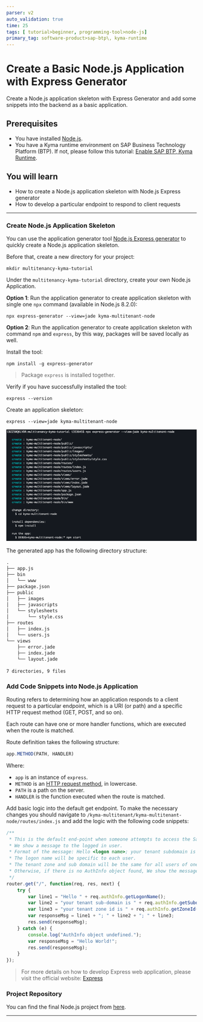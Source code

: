 ```yaml
---
parser: v2
auto_validation: true
time: 25
tags: [ tutorial>beginner, programming-tool>node-js]
primary_tag: software-product>sap-btp\, kyma-runtime
---
```


# Create a Basic Node.js Application with Express Generator
<!-- description --> Create a Node.js application skeleton with Express Generator and add some snippets into the backend as a basic application.

## Prerequisites
- You have installed [Node.js](https://nodejs.org/en/download/).
- You have a Kyma runtime environment on SAP Business Technology Platform (BTP). If not, please follow this tutorial: [Enable SAP BTP, Kyma Runtime](cp-kyma-getting-started).

## You will learn
- How to create a Node.js application skeleton with Node.js Express generator
- How to develop a particular endpoint to respond to client requests

---

### Create Node.js Application Skeleton


You can use the application generator tool [Node.js Express generator](https://expressjs.com/en/starter/generator.html) to quickly create a Node.js application skeleton.

Before that, create a new directory for your project:
```shell
mkdir multitenancy-kyma-tutorial
```

Under the `multitenancy-kyma-tutorial` directory, create your own Node.js Application.

**Option 1**: Run the application generator to create application skeleton with single one `npx` command (available in Node.js 8.2.0):
```shell
npx express-generator --view=jade kyma-multitenant-node
```

**Option 2**: Run the application generator to create application skeleton with command `npm` and `express`, by this way, packages will be saved locally as well.

Install the tool:

```shell
npm install -g express-generator
```

> Package `express` is installed together.

Verify if you have successfully installed the tool:

```shell
express --version
```

Create an application skeleton:

```shell
express --view=jade kyma-multitenant-node
```

![project-tree](project-tree.png)

The generated app has the following directory structure:

```
.
├── app.js
├── bin
│   └── www
├── package.json
├── public
│   ├── images
│   ├── javascripts
│   └── stylesheets
│       └── style.css
├── routes
│   ├── index.js
│   └── users.js
└── views
    ├── error.jade
    ├── index.jade
    └── layout.jade

7 directories, 9 files
```



### Add Code Snippets into Node.js Application


Routing refers to determining how an application responds to a client request to a particular endpoint, which is a URI (or path) and a specific HTTP request method (GET, POST, and so on).

Each route can have one or more handler functions, which are executed when the route is matched.

Route definition takes the following structure:

```javascript
app.METHOD(PATH, HANDLER)
```

Where:

- `app` is an instance of `express`.
- `METHOD` is an [HTTP request method](https://en.wikipedia.org/wiki/Hypertext_Transfer_Protocol#Request_methods), in lowercase.
- `PATH` is a path on the server.
- `HANDLER` is the function executed when the route is matched.

Add basic logic into the default get endpoint. To make the necessary changes you should navigate to `/kyma-multitenant/kyma-multitenant-node/routes/index.js` and add the logic with the following code snippets:

```javascript
/**
 * This is the default end-point when someone attempts to access the SaaS application.
 * We show a message to the logged in user.
 * Format of the message: Hello <logon name>; your tenant subdomain is <consumer sub-domain>; your tenant zone id is <consumer tenant id>
 * The logon name will be specific to each user.
 * The tenant zone and sub domain will be the same for all users of one consumer(tenant).
 * Otherwise, if there is no AuthInfo object found, We show the message "Hello World" to users.
 */
router.get("/", function(req, res, next) {
    try {
        var line1 = "Hello " + req.authInfo.getLogonName();
        var line2 = "your tenant sub-domain is " + req.authInfo.getSubdomain();
        var line3 = "your tenant zone id is " + req.authInfo.getZoneId();
        var responseMsg = line1 + "; " + line2 + "; " + line3;
        res.send(responseMsg);
    } catch (e) {
        console.log("AuthInfo object undefined.");
        var responseMsg = "Hello World!";
        res.send(responseMsg);
    }
});
```

>  For more details on how to develop Express web application, please visit the official website: [Express](https://expressjs.com/)



### Project Repository



You can find the final Node.js project from [here](https://github.com/SAP-samples/btp-kyma-runtime-multitenancy-tutorial/tree/main/Mission:%20Develop%20a%20Node.js%20Application%20in%20the%20SAP%20BTP%20Kyma%20Runtime).





---
